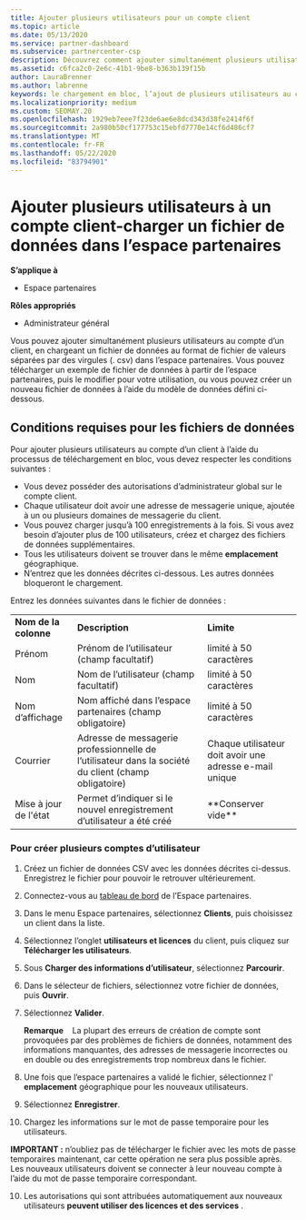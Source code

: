 ```yaml
---
title: Ajouter plusieurs utilisateurs pour un compte client
ms.topic: article
ms.date: 05/13/2020
ms.service: partner-dashboard
ms.subservice: partnercenter-csp
description: Découvrez comment ajouter simultanément plusieurs utilisateurs au compte d’un client. Téléchargez un fichier de données dans l’espace partenaires à l’aide du format de fichier de valeurs séparées par des virgules (. csv).
ms.assetid: c6fca2c0-2e6c-41b1-9be8-b363b139f15b
author: LauraBrenner
ms.author: labrenne
keywords: le chargement en bloc, l’ajout de plusieurs utilisateurs au compte d’un client, l’ajout d’utilisateurs du client, le téléchargement en bloc des utilisateurs du client, le compte client, les utilisateurs clients, les utilisateurs
ms.localizationpriority: medium
ms.custom: SEOMAY.20
ms.openlocfilehash: 1929eb7eee7f23de6ae6e8dcd343d38fe2414f6f
ms.sourcegitcommit: 2a980b50cf177753c15ebfd7770e14cf6d486cf7
ms.translationtype: MT
ms.contentlocale: fr-FR
ms.lasthandoff: 05/22/2020
ms.locfileid: "83794901"
---
```

# <a name="add-multiple-users-to-a-customer-account---upload-a-data-file-to-partner-center"></a>Ajouter plusieurs utilisateurs à un compte client-charger un fichier de données dans l’espace partenaires

**S’applique à**

- Espace partenaires

**Rôles appropriés**

- Administrateur général

Vous pouvez ajouter simultanément plusieurs utilisateurs au compte d’un client, en chargeant un fichier de données au format de fichier de valeurs séparées par des virgules (. csv) dans l’espace partenaires. Vous pouvez télécharger un exemple de fichier de données à partir de l’espace partenaires, puis le modifier pour votre utilisation, ou vous pouvez créer un nouveau fichier de données à l’aide du modèle de données défini ci-dessous.

## <a name="data-file-requirements"></a><a href="" id="creatingtheimportcsvfile"></a>Conditions requises pour les fichiers de données

Pour ajouter plusieurs utilisateurs au compte d’un client à l’aide du processus de téléchargement en bloc, vous devez respecter les conditions suivantes :

- Vous devez posséder des autorisations d’administrateur global sur le compte client.
- Chaque utilisateur doit avoir une adresse de messagerie unique, ajoutée à un ou plusieurs domaines de messagerie du client.
- Vous pouvez charger jusqu’à 100&nbsp;enregistrements à la fois. Si vous avez besoin d’ajouter plus de 100&nbsp;utilisateurs, créez et chargez des fichiers de données supplémentaires.
- Tous les utilisateurs doivent se trouver dans le même **emplacement** géographique.
- N’entrez que les données décrites ci-dessous. Les autres données bloqueront le chargement.

Entrez les données suivantes dans le fichier de données&nbsp;:

|                 |                                                                              |                                            |
|-----------------|------------------------------------------------------------------------------|--------------------------------------------|
| **Nom de la colonne** | **Description**                                                              | **Limite**                             |
| Prénom      | Prénom de l’utilisateur (champ facultatif)                                           | limité à 50 caractères                         |
| Nom       | Nom de l’utilisateur (champ facultatif)                                            | limité à 50 caractères                         |
| Nom d’affichage    | Nom affiché dans l’espace partenaires (champ obligatoire)                            | limité à 50 caractères                         |
| Courrier           | Adresse de messagerie professionnelle de l’utilisateur dans la société du client (champ obligatoire)           | Chaque utilisateur doit avoir une adresse e-mail unique |
| Mise à jour de l'état   | Permet d’indiquer si le nouvel enregistrement d’utilisateur a été créé | \*\*Conserver vide\*\*                        |

### <a name="to-create-multiple-user-accounts"></a><a href="" id="createmultipleuseraccounts"></a>Pour créer plusieurs comptes d’utilisateur

<a href="" id="creatingtheaccounts"></a>

1. Créez un fichier de données CSV avec les données décrites ci-dessus. Enregistrez le fichier pour pouvoir le retrouver ultérieurement.

2. Connectez-vous au [tableau de bord](https://partner.microsoft.com/dashboard) de l’Espace partenaires.

3. Dans le menu Espace partenaires, sélectionnez **Clients**, puis choisissez un client dans la liste.

4. Sélectionnez l’onglet **utilisateurs et licences** du client, puis cliquez sur **Télécharger les utilisateurs**.

5. Sous **Charger des informations d’utilisateur**, sélectionnez **Parcourir**.

6. Dans le sélecteur de fichiers, sélectionnez votre fichier de données, puis **Ouvrir**.

7. Sélectionnez **Valider**.

    **Remarque**    La plupart des erreurs de création de compte sont provoquées par des problèmes de fichiers de données, notamment des informations manquantes, des adresses de messagerie incorrectes ou en double ou des enregistrements trop nombreux dans le fichier.

8. Une fois que l’espace partenaires a validé le fichier, sélectionnez l' **emplacement** géographique pour les nouveaux utilisateurs.
9. Sélectionnez **Enregistrer**.
10. Chargez les informations sur le mot de passe temporaire pour les utilisateurs.

**IMPORTANT&nbsp;:** n’oubliez pas de télécharger le fichier avec les mots de passe temporaires maintenant, car cette opération ne sera plus possible après. Les nouveaux utilisateurs doivent se connecter à leur nouveau compte à l’aide du mot de passe temporaire correspondant.

10. Les autorisations qui sont attribuées automatiquement aux nouveaux utilisateurs **peuvent utiliser des licences et des services** . 

 

 



